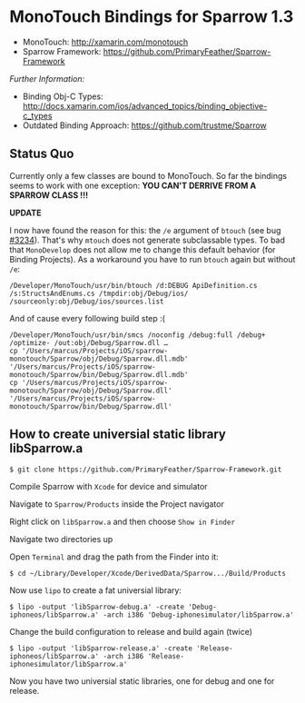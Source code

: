 # MonoTouch Bindings for Sparrow 1.3

 - MonoTouch: http://xamarin.com/monotouch
 - Sparrow Framework: https://github.com/PrimaryFeather/Sparrow-Framework

*Further Information:*

 - Binding Obj-C Types: http://docs.xamarin.com/ios/advanced_topics/binding_objective-c_types
 - Outdated Binding Approach: https://github.com/trustme/Sparrow

## Status Quo

Currently only a few classes are bound to MonoTouch. So far the bindings seems to work with one exception: **YOU CAN'T DERRIVE FROM A SPARROW CLASS !!!**

**UPDATE**

I now have found the reason for this: the `/e` argument of `btouch` (see bug [#3234](https://bugzilla.xamarin.com/show_bug.cgi?id=3234)). That's why `mtouch` does not generate subclassable types. To bad that `MonoDevelop` does not allow me to change this default behavior (for Binding Projects). As a workaround you have to run `btouch` again but without `/e`:

	/Developer/MonoTouch/usr/bin/btouch /d:DEBUG ApiDefinition.cs /s:StructsAndEnums.cs /tmpdir:obj/Debug/ios/ /sourceonly:obj/Debug/ios/sources.list	
And of cause every following build step :( 
	
	/Developer/MonoTouch/usr/bin/smcs /noconfig /debug:full /debug+ /optimize- /out:obj/Debug/Sparrow.dll …
	cp '/Users/marcus/Projects/iOS/sparrow-monotouch/Sparrow/obj/Debug/Sparrow.dll.mdb' '/Users/marcus/Projects/iOS/sparrow-monotouch/Sparrow/bin/Debug/Sparrow.dll.mdb'
	cp '/Users/marcus/Projects/iOS/sparrow-monotouch/Sparrow/obj/Debug/Sparrow.dll' '/Users/marcus/Projects/iOS/sparrow-monotouch/Sparrow/bin/Debug/Sparrow.dll'
  

## How to create universial static library libSparrow.a

	$ git clone https://github.com/PrimaryFeather/Sparrow-Framework.git

Compile Sparrow with `Xcode` for device and simulator

Navigate to `Sparrow/Products` inside the Project navigator

Right click on `libSparrow.a` and then choose `Show in Finder`

Navigate two directories up
 
Open `Terminal` and drag the path from the Finder into it:
 
 	$ cd ~/Library/Developer/Xcode/DerivedData/Sparrow.../Build/Products

Now use `lipo` to create a fat universial library:

	$ lipo -output 'libSparrow-debug.a' -create 'Debug-iphoneos/libSparrow.a' -arch i386 'Debug-iphonesimulator/libSparrow.a'

Change the build configuration to release and build again (twice)

	$ lipo -output 'libSparrow-release.a' -create 'Release-iphoneos/libSparrow.a' -arch i386 'Release-iphonesimulator/libSparrow.a'

Now you have two universial static libraries, one for debug and one for release.

